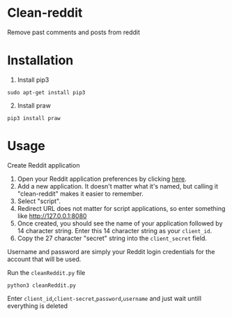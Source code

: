 # Clean-reddit
Remove past comments and posts from reddit

# Installation
1. Install pip3

`sudo apt-get install pip3`

2. Install praw

`pip3 install praw`
 
# Usage
Create Reddit application
1. Open your Reddit application preferences by clicking [here](https://www.reddit.com/prefs/apps/).
2. Add a new application. It doesn't matter what it's named, but calling it "clean-reddit" makes it easier to remember.
3. Select "script".
4. Redirect URL does not matter for script applications, so enter something like http://127.0.0.1:8080
5. Once created, you should see the name of your application followed by 14 character string. Enter this 14 character
   string as your `client_id`.
6. Copy the 27 character "secret" string into the `client_secret` field.

Username and password are simply your Reddit login credentials for the account that will be used.

Run the `cleanReddit.py` file

`python3 cleanReddit.py`

Enter `client_id`,`client-secret`,`password`,`username` and just wait untill everything is deleted
